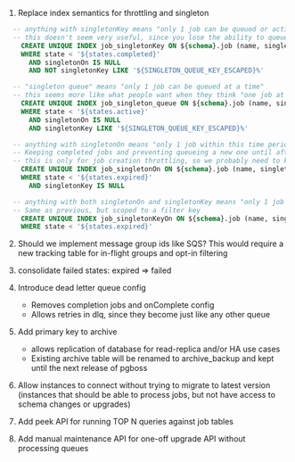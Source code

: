 1. Replace index semantics for throttling and singleton

```sql
  -- anything with singletonKey means "only 1 job can be queued or active at a time"
  -- this doesn't seem very useful, since you lose the ability to queue a job that needs to be run later NUKE
    CREATE UNIQUE INDEX job_singletonKey ON ${schema}.job (name, singletonKey)
    WHERE state < '${states.completed}' 
      AND singletonOn IS NULL 
      AND NOT singletonKey LIKE '${SINGLETON_QUEUE_KEY_ESCAPED}%'

  -- "singleton queue" means "only 1 job can be queued at a time"
  -- this seems more like what people want when they think "one job at a time"
    CREATE UNIQUE INDEX job_singleton_queue ON ${schema}.job (name, singletonKey)
    WHERE state < '${states.active}'
      AND singletonOn IS NULL
      AND singletonKey LIKE '${SINGLETON_QUEUE_KEY_ESCAPED}%'

  -- anything with singletonOn means "only 1 job within this time period, queued, active or completed"
  -- Keeping completed jobs and preventing queueing a new one until after the maintenance runs?   Doesn't seem very helpful
  -- this is only for job creation throttling, so we probably need to keep it
    CREATE UNIQUE INDEX job_singletonOn ON ${schema}.job (name, singletonOn)
    WHERE state < '${states.expired}'
      AND singletonKey IS NULL

  -- anything with both singletonOn and singletonKey means "only 1 job within this time period with this key, queued, active or completed"
  -- Same as previous, but scoped to a filter key
    CREATE UNIQUE INDEX job_singletonKeyOn ON ${schema}.job (name, singletonOn, singletonKey)
    WHERE state < '${states.expired}'

```
  
2. Should we implement message group ids like SQS? This would require a new tracking table for in-flight groups and opt-in filtering

3. consolidate failed states: expired => failed

4. Introduce dead letter queue config
   * Removes completion jobs and onComplete config
   * Allows retries in dlq, since they become just like any other queue

5. Add primary key to archive
   * allows replication of database for read-replica and/or HA use cases
   * Existing archive table will be renamed to archive_backup and kept until the next release of pgboss

6. Allow instances to connect without trying to migrate to latest version (instances that should be able to process jobs, but not have access to schema changes or upgrades)

7. Add peek API for running TOP N queries against job tables

8. Add manual maintenance API for one-off upgrade API without processing queues
